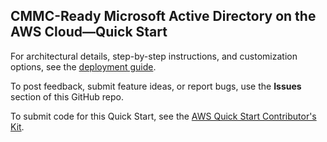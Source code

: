 ## CMMC-Ready Microsoft Active Directory on the AWS Cloud—Quick Start

For architectural details, step-by-step instructions, and customization options, see the [deployment guide](https://fwd.aws/6Jpan).

To post feedback, submit feature ideas, or report bugs, use the **Issues** section of this GitHub repo. 

To submit code for this Quick Start, see the [AWS Quick Start Contributor's Kit](https://aws-quickstart.github.io/).
